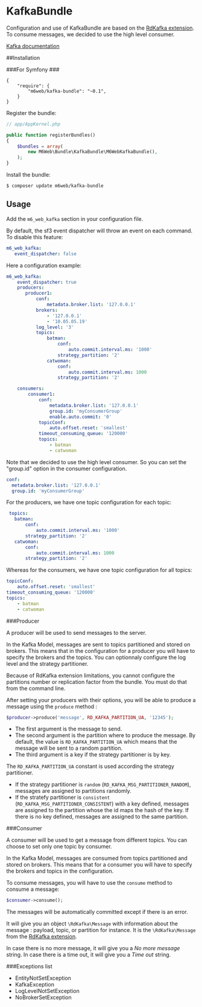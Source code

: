 # KafkaBundle

Configuration and use of KafkaBundle are based on the [RdKafka extension](https://arnaud-lb.github.io/php-rdkafka/phpdoc/book.rdkafka.html). 
To consume messages, we decided to use the high level consumer.

[Kafka documentation](http://kafka.apache.org/documentation.html)

##Installation

###For Symfony ###

````
{
    "require": {
        "m6web/kafka-bundle": "~0.1",
    }
}
````

Register the bundle:

```php
// app/AppKernel.php

public function registerBundles()
{
    $bundles = array(
        new M6Web\Bundle\KafkaBundle\M6WebKafkaBundle(),
    );
}
```

Install the bundle:

```
$ composer update m6web/kafka-bundle
```

## Usage ##

Add the `m6_web_kafka` section in your configuration file.

By default, the sf3 event dispatcher will throw an event on each command. To disable this feature: 

```yaml
m6_web_kafka:
   event_dispatcher: false
```   

Here a configuration example: 

```yaml
m6_web_kafka:
    event_dispatcher: true
    producers:
       producer1:
           conf:
               metadata.broker.list: '127.0.0.1'
           brokers:
               - '127.0.0.1'
               - '10.05.05.19'
           log_level: '3'
           topics:
               batman:
                   conf:
                       auto.commit.interval.ms: '1000'
                   strategy_partition: '2'
               catwoman:
                   conf:
                       auto.commit.interval.ms: 1000
                   strategy_partition: '2'

    consumers:
        consumer1:
            conf:
                metadata.broker.list: '127.0.0.1'
                group.id: 'myConsumerGroup'
                enable.auto.commit: '0'
            topicConf:
                auto.offset.reset: 'smallest'
            timeout_consuming_queue: '120000'
            topics:
                - batman
                - catwoman
```

Note that we decided to use the high level consumer. 
So you can set the "group.id" option in the consumer configuration.

```yaml
conf:
  metadata.broker.list: '127.0.0.1'
  group.id: 'myConsumerGroup'
```

For the producers, we have one topic configuration for each topic:
```yaml
 topics:
   batman:
       conf:
           auto.commit.interval.ms: '1000'
       strategy_partition: '2'
   catwoman:
       conf:
           auto.commit.interval.ms: 1000
       strategy_partition: '2'
 ```

Whereas for the consumers, we have one topic configuration for all topics:
```yaml
topicConf:
    auto.offset.reset: 'smallest'
timeout_consuming_queue: '120000'
topics:
    - batman
    - catwoman
 ```
 
###Producer

A producer will be used to send messages to the server.

In the Kafka Model, messages are sent to topics partitioned and stored on brokers.
This means that in the configuration for a producer you will have to specify the brokers and the topics.
You can optionnaly configure the log level and the strategy partitioner.

Because of RdKafka extension limitations, you cannot configure the partitions number or replication factor from the bundle. 
You must do that from the command line.

After setting your producers with their options, you will be able to produce a message using the `produce` method :

```php
$producer->produce('message', RD_KAFKA_PARTITION_UA, '12345');
```

- The first argument is the message to send.
- The second argument is the partition where to produce the message. 
By default, the value is `RD_KAFKA_PARTITION_UA` which means that the message will be sent to a random partition.
- The third argument is a key if the strategy partitioner is by key.

The `RD_KAFKA_PARTITION_UA` constant is used according the strategy partitioner.
- If the strategy partitioner is `random` (`RD_KAFKA_MSG_PARTITIONER_RANDOM`), messages are assigned to partitions randomly.
- If the stratefy partitioner is `consistent` (`RD_KAFKA_MSG_PARTITIONER_CONSISTENT`) with a key defined, messages are assigned to the partition whose the id maps the hash of the key.
If there is no key defined, messages are assigned to the same partition.

###Consumer

A consumer will be used to get a message from different topics.
You can choose to set only one topic by consumer.

In the Kafka Model, messages are consumed from topics partitioned and stored on brokers.
This means that for a consumer you will have to specify the brokers and topics in the configuration.

To consume messages, you will have to use the `consume` method to consume a message:
```php
$consumer->consume();
```

The messages will be automatically committed except if there is an error.

It will give you an object `\RdKafka\Message` with information about the message : payload, topic, or partition for instance.
It is the `\RdKafka\Message` from the [RdKafka extension](https://arnaud-lb.github.io/php-rdkafka/phpdoc/book.rdkafka.html).

In case there is no more message, it will give you a _No more message_ string.
In case there is a time out, it will give you a _Time out_ string.

###Exceptions list
- EntityNotSetException
- KafkaException
- LogLevelNotSetException
- NoBrokerSetException
